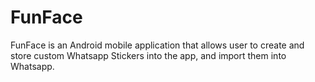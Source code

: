 # FunFace
FunFace is an Android mobile application that allows user to create and store custom Whatsapp Stickers into the app, and import them into Whatsapp.
